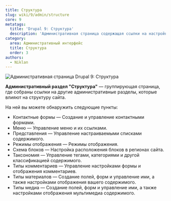 ```yaml
---
title: Структура
slug: wiki/9/admin/structure
core: 9
metatags:
  title: 'Drupal 9: Структура'
  description: 'Административная страница содержащая ссылки на настройки структуры сайта.'
category:
  area: Административный интерфейс
  title: Структура
  order: 3
authors:
  - Niklan
---
```


![Административная страница Drupal 9: Структура](https://i.imgur.com/T2rdljY.png)

**Административный раздел "Структура"** — группирующая страница, где собраны ссылки на другие административные разделы, которые влияют на структуру сайта.

На ней вы можете обнаружить следующие пункты:

- Контактные формы — Создание и управление контактными формами.
- Меню — Управление меню и их ссылками.
- Представления — Управление настраиваемыми списками содержимого.
- Режимы отображения — Режимы отображения.
- Схема блоков — Настройка расположения блоков в регионах сайта.
- Таксономия — Управление тегами, категориями и другой классификацией содержимого.
- Типы комментариев — Управление настройками формы и отображения комментариев.
- Типы материалов — Создание полей, форм и управление ими, а также настройками отображения вашего содержимого.
- Типы медиа — Создание полей, форм и управление ими, а также настройками отображения мультимедиа содержимого.
